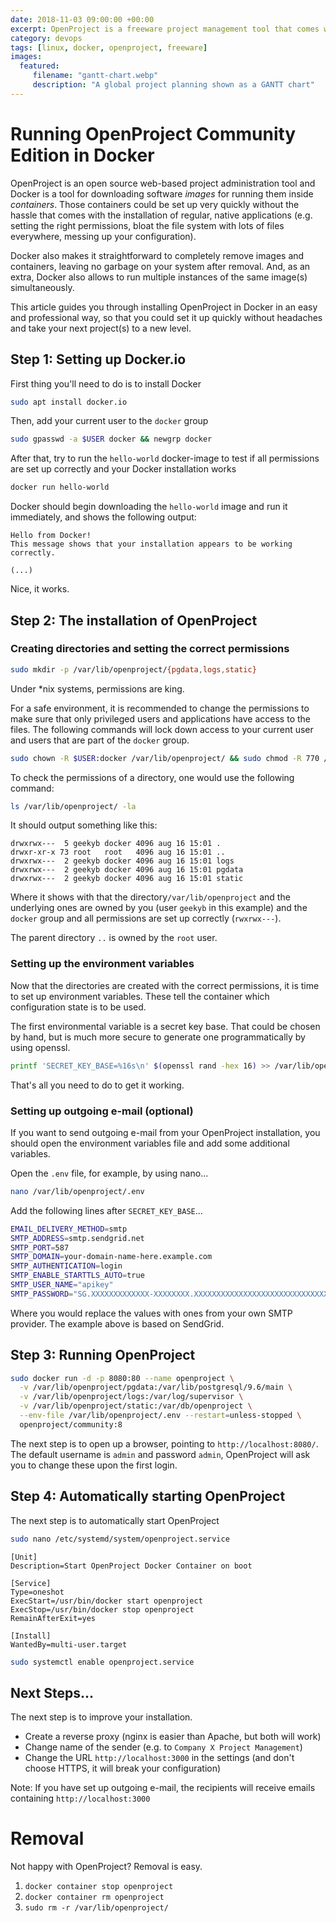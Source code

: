 ```yaml
---
date: 2018-11-03 09:00:00 +00:00
excerpt: OpenProject is a freeware project management tool that comes with a Docker image. Learn how to set it up...
category: devops
tags: [linux, docker, openproject, freeware]
images:
  featured:
     filename: "gantt-chart.webp"
     description: "A global project planning shown as a GANTT chart"
---
```


# Running OpenProject Community Edition in Docker

OpenProject is an open source web-based project administration tool and Docker is a tool for downloading software *images* for running them inside *containers*. Those containers could be set up very quickly without the hassle that comes with the installation of regular, native applications (e.g. setting the right permissions, bloat the file system with lots of files everywhere, messing up your configuration).

Docker also makes it straightforward to completely remove images and containers, leaving no garbage on your system after removal. And, as an extra, Docker also allows to run multiple instances of the same image(s) simultaneously.

This article guides you through installing OpenProject in Docker in an easy and professional way, so that you could set it up quickly without headaches and take your next project(s) to a new level.

## Step 1: Setting up Docker.io

First thing you'll need to do is to install Docker

````sh
sudo apt install docker.io
````

Then, add your current user to the `docker` group

```sh
sudo gpasswd -a $USER docker && newgrp docker
```

After that, try to run the `hello-world` docker-image to test if all permissions are set up correctly and your Docker installation works

````sh
docker run hello-world
````

Docker should begin downloading the `hello-world` image and run it immediately, and shows the following output:

```
Hello from Docker!
This message shows that your installation appears to be working correctly.

(...)
```

Nice, it works.

## Step 2: The installation of OpenProject

### Creating directories and setting the correct permissions

```sh
sudo mkdir -p /var/lib/openproject/{pgdata,logs,static}
```

Under *nix systems, permissions are king.

For a safe environment, it is recommended to change the permissions to make sure that only privileged users and applications have access to the files. The following commands will lock down access to your current user and users that are part of the `docker` group.

```sh
sudo chown -R $USER:docker /var/lib/openproject/ && sudo chmod -R 770 /var/lib/openproject/
```

To check the permissions of a directory, one would use the following command:

```sh
ls /var/lib/openproject/ -la
```

It should output something like this:

```
drwxrwx---  5 geekyb docker 4096 aug 16 15:01 .
drwxr-xr-x 73 root   root   4096 aug 16 15:01 ..
drwxrwx---  2 geekyb docker 4096 aug 16 15:01 logs
drwxrwx---  2 geekyb docker 4096 aug 16 15:01 pgdata
drwxrwx---  2 geekyb docker 4096 aug 16 15:01 static
```

Where it shows with that the directory`/var/lib/openproject` and the underlying ones are owned by you (user `geekyb` in this example) and the `docker` group and all permissions are set up correctly (`rwxrwx---`). 

The parent directory `..` is owned by the `root` user.

### Setting up the environment variables

Now that the directories are created with the correct permissions, it is time to set up environment variables. These tell the container which configuration state is to be used.

The first environmental variable is a secret key base. That could be chosen by hand, but is much more secure to generate one programmatically by using openssl.

````sh
printf 'SECRET_KEY_BASE=%16s\n' $(openssl rand -hex 16) >> /var/lib/openproject/.env
````

That's all you need to do to get it working.

### Setting up outgoing e-mail (optional)

If you want to send outgoing e-mail from your OpenProject installation, you should open the environment variables file and add some additional variables.

Open the `.env` file, for example, by using nano...

````sh
nano /var/lib/openproject/.env
````

Add the following lines after `SECRET_KEY_BASE`...

```sh
EMAIL_DELIVERY_METHOD=smtp
SMTP_ADDRESS=smtp.sendgrid.net
SMTP_PORT=587
SMTP_DOMAIN=your-domain-name-here.example.com
SMTP_AUTHENTICATION=login
SMTP_ENABLE_STARTTLS_AUTO=true
SMTP_USER_NAME="apikey"
SMTP_PASSWORD="SG.XXXXXXXXXXXXX-XXXXXXXX.XXXXXXXXXXXXXXXXXXXXXXXXXXXXXXXXXXXXXXXXXXX"
```

Where you would replace the values with ones from your own SMTP provider. The example above is based on SendGrid.

## Step 3: Running OpenProject

```sh
sudo docker run -d -p 8080:80 --name openproject \
  -v /var/lib/openproject/pgdata:/var/lib/postgresql/9.6/main \
  -v /var/lib/openproject/logs:/var/log/supervisor \
  -v /var/lib/openproject/static:/var/db/openproject \
  --env-file /var/lib/openproject/.env --restart=unless-stopped \
  openproject/community:8
```

The next step is to open up a browser, pointing to `http://localhost:8080/`. The default username is `admin` and password `admin`, OpenProject will ask you to change these upon the first login.

## Step 4: Automatically starting OpenProject

The next step is to automatically start OpenProject

```sh
sudo nano /etc/systemd/system/openproject.service
```

```
[Unit]
Description=Start OpenProject Docker Container on boot

[Service]
Type=oneshot
ExecStart=/usr/bin/docker start openproject
ExecStop=/usr/bin/docker stop openproject
RemainAfterExit=yes

[Install]
WantedBy=multi-user.target
```

```sh
sudo systemctl enable openproject.service
```



## Next Steps...

The next step is to improve your installation.

- Create a reverse proxy (nginx is easier than Apache, but both will work)
- Change name of the sender (e.g. to `Company X Project Management`)
- Change the URL `http://localhost:3000` in the settings (and don't choose HTTPS, it will break your configuration)

Note: If you have set up outgoing e-mail, the recipients will receive emails containing `http://localhost:3000`

# Removal

Not happy with OpenProject? Removal is easy.

1. `docker container stop openproject`
2. `docker container rm openproject`
3. `sudo rm -r /var/lib/openproject/`
